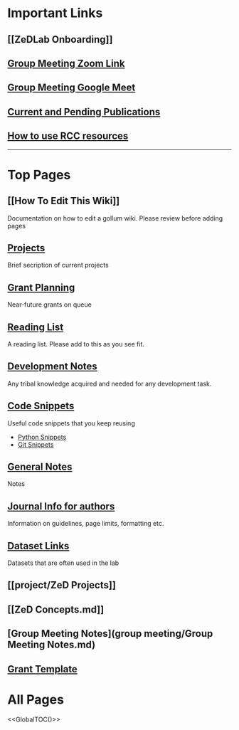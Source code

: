 # Important Links
## [[ZeDLab Onboarding]]
## [Group Meeting Zoom Link](https://uchicagomedicine.zoom.us/j/93466313522?pwd=WG52L3hQREZNbnRCMENET3lrYWNVUT09)
## [Group Meeting Google Meet](https://meet.google.com/pxo-ctid-emj)
## [Current and Pending Publications](https://zed.uchicago.edu/data/pub_drafts_/)
## [How to use RCC resources](/How%20To%20Use%20RCC%20Resources%3A%20The%20Quick%20Start%20Guide.md)

---

# Top Pages

## [[How To Edit This Wiki]]

Documentation on how to edit a gollum wiki. Please review before adding pages

## [Projects](project/Readme.md)

Brief secription of current projects


## [Grant Planning](grant.md)

Near-future grants on queue

## [Reading List](reading/Readme.md)

A reading list. Please add to this as you see fit.

## [Development Notes](development/Readme.md)

Any tribal knowledge acquired and needed for any development task.

## [Code Snippets](methods/Readme.md)

Useful code snippets that you keep reusing

+ [Python Snippets](/methods/Python%20Snippets.md)
+ [Git Snippets](/methods/Git%20Snippets.md)

## [General Notes](notes/Readme.md)

Notes

## [Journal Info for authors](journals/Readme.md)

Information on guidelines, page limits, formatting etc.

## [Dataset Links](datasets/data.md)

Datasets that are often used in the lab


##  [[project/ZeD Projects]]
##  [[ZeD Concepts.md]]
## [Group Meeting Notes](group meeting/Group Meeting Notes.md)

## [Grant Template](/uploads/grant_example.tgz)

# All Pages

<<GlobalTOC()>>
